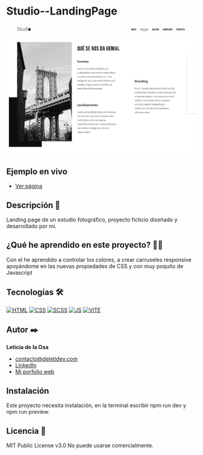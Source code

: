 # Studio--LandingPage

![Imagen del proyecto](src/assets/images/studio.jpg)

## Ejemplo en vivo

- [Ver página](https://studio-d63s.onrender.com/)

## Descripción 📑

Landing page de un estudio fotográfico, proyecto ficticio diseñado y desarrollado por mi.

## ¿Qué he aprendido en este proyecto? 🙇🏻

Con el he aprendido a controlar los colores, a crear carruseles responsive apoyándome en las nuevas propiedades de CSS y con muy poquito de Javascript

## Tecnologías 🛠

<!-- Iconos sacados de: https://github.com/hendrasob/badges/blob/master/README.md y https://github.com/alexandresanlim/Badges4-README.md-Profile -->

[![HTML](https://img.shields.io/badge/HTML5-E34F26?style=for-the-badge&logo=html5&logoColor=white)](https://es.wikipedia.org/wiki/HTML5)
[![CSS](https://img.shields.io/badge/CSS3-1572B6?style=for-the-badge&logo=css3&logoColor=white)](https://es.wikipedia.org/wiki/CSS)
[![SCSS](https://img.shields.io/badge/Sass-CC6699?style=for-the-badge&logo=sass&logoColor=white)](https://es.wikipedia.org/wiki/Sass)
[![JS](https://img.shields.io/badge/JavaScript-F7DF1E?style=for-the-badge&logo=javascript&logoColor=black)](https://es.wikipedia.org/wiki/JavaScript)
[![VITE](https://img.shields.io/badge/Vite-B73BFE?style=for-the-badge&logo=vite&logoColor=FFD62E)](<https://en.wikipedia.org/wiki/Vite_(software)>)

<!--  ## Vista previa del proyecto

Si quieres echar un vistazo al proyecto, te recomiendo:

![Captura del proyecto](https://github.com/eduardofierropro/Portafolio-y-CV/blob/main/CAPTURA-DEL-PROYECTO.jpg?raw=true)
![Captura del proyecto](https://github.com/eduardofierropro/Portafolio-y-CV/blob/main/CAPTURA-DEL-PROYECTO.jpg?raw=true)
![Captura del proyecto](https://github.com/eduardofierropro/Portafolio-y-CV/blob/main/CAPTURA-DEL-PROYECTO.jpg?raw=true) -->

## Autor ✒️

**Leticia de la Osa**

- [contacto@deletidev.com](mailto:contacto@deletidev.com)
- [LinkedIn](https://www.linkedin.com/in/deletidev)
- [Mi porfolio web](https://deletidev.com/)

## Instalación

Este proyecto necesita instalación, en la terminal escribir npm run dev y npm run preview.

## Licencia 📄

MIT Public License v3.0
No puede usarse comercialmente.
